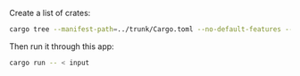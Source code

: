 Create a list of crates:

```bash
cargo tree --manifest-path=../trunk/Cargo.toml --no-default-features --features native-tls --target x86_64-unknown-linux-gnu --prefix none | awk '{ print $1" "$2 }' | sort -u > input
```

Then run it through this app:

```bash
cargo run -- < input
```
